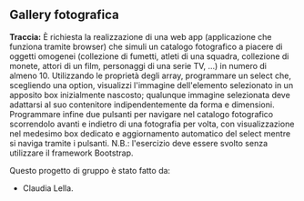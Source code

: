 ## Gallery fotografica

**Traccia:**
È richiesta la realizzazione di una web app (applicazione che funziona tramite browser) che simuli un catalogo fotografico a piacere di oggetti omogenei (collezione di fumetti, atleti di una squadra, collezione di monete, attori di un film, personaggi di una serie TV, …) in numero di almeno 10.
Utilizzando le proprietà degli array, programmare un select che, scegliendo una option, visualizzi l'immagine dell'elemento selezionato in un apposito box inizialmente nascosto; qualunque immagine selezionata deve adattarsi al suo contenitore indipendentemente da forma e dimensioni.
Programmare infine due pulsanti per navigare nel catalogo fotografico scorrendolo avanti e indietro di una fotografia per volta, con visualizzazione nel medesimo box dedicato e aggiornamento automatico del select mentre si naviga tramite i pulsanti.
N.B.: l'esercizio deve essere svolto senza utilizzare il framework Bootstrap.

Questo progetto di gruppo è stato fatto da:
 - Claudia Lella.
